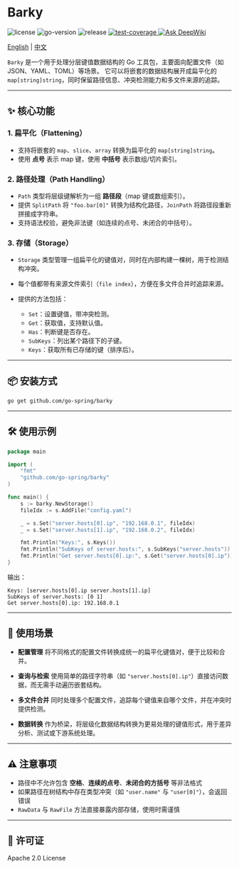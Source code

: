 # Barky

<div>
   <img src="https://img.shields.io/github/license/go-spring/barky" alt="license"/>
   <img src="https://img.shields.io/github/go-mod/go-version/go-spring/barky" alt="go-version"/>
   <img src="https://img.shields.io/github/v/release/go-spring/barky?include_prereleases" alt="release"/>
   <a href="https://codecov.io/gh/go-spring/barky" > 
      <img src="https://codecov.io/gh/go-spring/barky/graph/badge.svg?token=SX7CV1T0O8" alt="test-coverage"/>
   </a>
   <a href="https://deepwiki.com/go-spring/barky"><img src="https://deepwiki.com/badge.svg" alt="Ask DeepWiki"></a>
</div>

[English](README.md) | [中文](README_CN.md)

`Barky` 是一个用于处理分层键值数据结构的 Go 工具包，主要面向配置文件（如 JSON、YAML、TOML）等场景。
它可以将嵌套的数据结构展开成扁平化的 `map[string]string`，同时保留路径信息、冲突检测能力和多文件来源的追踪。

---

## ✨ 核心功能

### 1. 扁平化（Flattening）

- 支持将嵌套的 `map`、`slice`、`array` 转换为扁平化的 `map[string]string`。
- 使用 **点号** 表示 map 键，使用 **中括号** 表示数组/切片索引。

### 2. 路径处理（Path Handling）

* `Path` 类型将层级键解析为一组 **路径段**（map 键或数组索引）。
* 提供 `SplitPath` 将 `"foo.bar[0]"` 转换为结构化路径，`JoinPath` 将路径段重新拼接成字符串。
* 支持语法校验，避免非法键（如连续的点号、未闭合的中括号）。

### 3. 存储（Storage）

* `Storage` 类型管理一组扁平化的键值对，同时在内部构建一棵树，用于检测结构冲突。
* 每个值都带有来源文件索引（`file index`），方便在多文件合并时追踪来源。
* 提供的方法包括：

    * `Set`：设置键值，带冲突检测。
    * `Get`：获取值，支持默认值。
    * `Has`：判断键是否存在。
    * `SubKeys`：列出某个路径下的子键。
    * `Keys`：获取所有已存储的键（排序后）。

---

## 📦 安装方式

```bash
go get github.com/go-spring/barky
```

---

## 🛠 使用示例

```go
package main

import (
	"fmt"
	"github.com/go-spring/barky"
)

func main() {
	s := barky.NewStorage()
	fileIdx := s.AddFile("config.yaml")

	_ = s.Set("server.hosts[0].ip", "192.168.0.1", fileIdx)
	_ = s.Set("server.hosts[1].ip", "192.168.0.2", fileIdx)

	fmt.Println("Keys:", s.Keys())
	fmt.Println("SubKeys of server.hosts:", s.SubKeys("server.hosts"))
	fmt.Println("Get server.hosts[0].ip:", s.Get("server.hosts[0].ip"))
}
```

输出：

```
Keys: [server.hosts[0].ip server.hosts[1].ip]
SubKeys of server.hosts: [0 1]
Get server.hosts[0].ip: 192.168.0.1
```

---

## 📖 使用场景

* **配置管理**
  将不同格式的配置文件转换成统一的扁平化键值对，便于比较和合并。

* **查询与检索**
  使用简单的路径字符串（如 `"server.hosts[0].ip"`）直接访问数据，而无需手动遍历嵌套结构。

* **多文件合并**
  同时处理多个配置文件，追踪每个键值来自哪个文件，并在冲突时提供检测。

* **数据转换**
  作为桥梁，将层级化数据结构转换为更易处理的键值形式，用于差异分析、测试或下游系统处理。

---

## ⚠️ 注意事项

* 路径中不允许包含 **空格**、**连续的点号**、**未闭合的方括号** 等非法格式
* 如果路径在树结构中存在类型冲突（如 `"user.name"` 与 `"user[0]"`），会返回错误
* `RawData` 与 `RawFile` 方法直接暴露内部存储，使用时需谨慎

---

## 📜 许可证

Apache 2.0 License